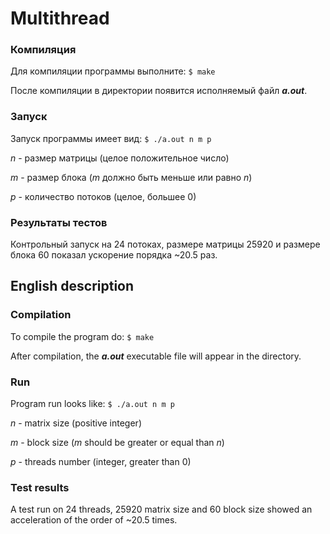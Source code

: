 # Multithread
### Компиляция
Для компиляции программы выполните:
``
$ make
``

После компиляции в директории появится исполняемый файл ***a.out***.
### Запуск
Запуск программы имеет вид:
``
$ ./a.out n m p
``

*n* - размер матрицы (целое положительное число)

*m* - размер блока (*m* должно быть меньше или равно *n*)

*p* - количество потоков (целое, большее 0)
### Результаты тестов
Контрольный запуск на 24 потоках, размере матрицы 25920 и размере блока 60 показал ускорение порядка ~20.5 раз. 

## English description
### Compilation
To compile the program do:
``
$ make
``

After compilation, the ***a.out*** executable file will appear in the directory.
### Run
Program run looks like:
``
$ ./a.out n m p
``

*n* - matrix size (positive integer)

*m* - block size (*m* should be greater or equal than *n*)

*p* - threads number (integer, greater than 0)
### Test results
A test run on 24 threads, 25920 matrix size and 60 block size showed an acceleration of the order of ~20.5 times. 
